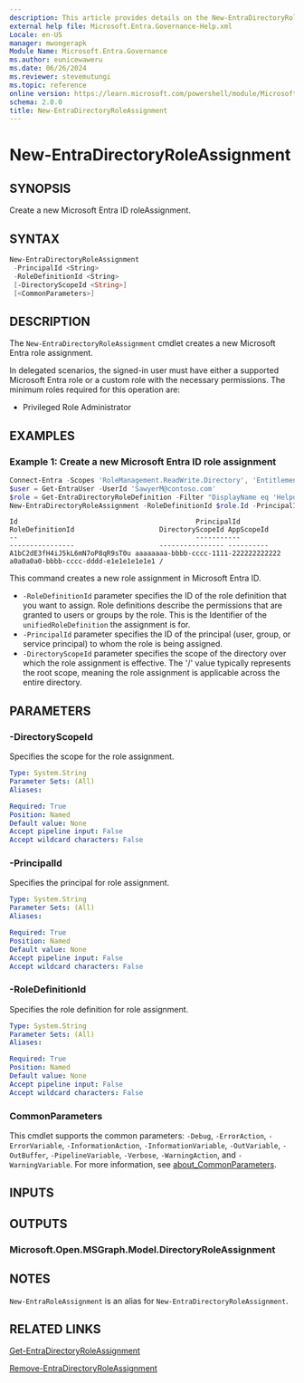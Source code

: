 ```yaml
---
description: This article provides details on the New-EntraDirectoryRoleAssignment command.
external help file: Microsoft.Entra.Governance-Help.xml
Locale: en-US
manager: mwongerapk
Module Name: Microsoft.Entra.Governance
ms.author: eunicewaweru
ms.date: 06/26/2024
ms.reviewer: stevemutungi
ms.topic: reference
online version: https://learn.microsoft.com/powershell/module/Microsoft.Entra.Governance/New-EntraDirectoryRoleAssignment
schema: 2.0.0
title: New-EntraDirectoryRoleAssignment
---
```


# New-EntraDirectoryRoleAssignment

## SYNOPSIS

Create a new Microsoft Entra ID roleAssignment.

## SYNTAX

```powershell
New-EntraDirectoryRoleAssignment
 -PrincipalId <String>
 -RoleDefinitionId <String>
 [-DirectoryScopeId <String>]
 [<CommonParameters>]
```

## DESCRIPTION

The `New-EntraDirectoryRoleAssignment` cmdlet creates a new Microsoft Entra role assignment.

In delegated scenarios, the signed-in user must have either a supported Microsoft Entra role or a custom role with the necessary permissions. The minimum roles required for this operation are:

- Privileged Role Administrator

## EXAMPLES

### Example 1: Create a new Microsoft Entra ID role assignment

```powershell
Connect-Entra -Scopes 'RoleManagement.ReadWrite.Directory', 'EntitlementManagement.ReadWrite.All'
$user = Get-EntraUser -UserId 'SawyerM@contoso.com'
$role = Get-EntraDirectoryRoleDefinition -Filter "DisplayName eq 'Helpdesk Administrator'"
New-EntraDirectoryRoleAssignment -RoleDefinitionId $role.Id -PrincipalId $user.Id -DirectoryScopeId '/'
```

```Output
Id                                            PrincipalId                          RoleDefinitionId                     DirectoryScopeId AppScopeId
--                                            -----------                          ----------------                     ---------------- ----------
A1bC2dE3fH4iJ5kL6mN7oP8qR9sT0u aaaaaaaa-bbbb-cccc-1111-222222222222 a0a0a0a0-bbbb-cccc-dddd-e1e1e1e1e1e1 /
```

This command creates a new role assignment in Microsoft Entra ID.

- `-RoleDefinitionId` parameter specifies the ID of the role definition that you want to assign. Role definitions describe the permissions that are granted to users or groups by the role. This is the Identifier of the `unifiedRoleDefinition` the assignment is for.
- `-PrincipalId` parameter specifies the ID of the principal (user, group, or service principal) to whom the role is being assigned.
- `-DirectoryScopeId` parameter specifies the scope of the directory over which the role assignment is effective. The '/' value typically represents the root scope, meaning the role assignment is applicable across the entire directory.

## PARAMETERS

### -DirectoryScopeId

Specifies the scope for the role assignment.

```yaml
Type: System.String
Parameter Sets: (All)
Aliases:

Required: True
Position: Named
Default value: None
Accept pipeline input: False
Accept wildcard characters: False
```

### -PrincipalId

Specifies the principal for role assignment.

```yaml
Type: System.String
Parameter Sets: (All)
Aliases:

Required: True
Position: Named
Default value: None
Accept pipeline input: False
Accept wildcard characters: False
```

### -RoleDefinitionId

Specifies the role definition for role assignment.

```yaml
Type: System.String
Parameter Sets: (All)
Aliases:

Required: True
Position: Named
Default value: None
Accept pipeline input: False
Accept wildcard characters: False
```

### CommonParameters

This cmdlet supports the common parameters: `-Debug`, `-ErrorAction`, `-ErrorVariable`, `-InformationAction`, `-InformationVariable`, `-OutVariable`, `-OutBuffer`, `-PipelineVariable`, `-Verbose`, `-WarningAction`, and `-WarningVariable`. For more information, see [about_CommonParameters](https://go.microsoft.com/fwlink/?LinkID=113216).

## INPUTS

## OUTPUTS

### Microsoft.Open.MSGraph.Model.DirectoryRoleAssignment

## NOTES

`New-EntraRoleAssignment` is an alias for `New-EntraDirectoryRoleAssignment`.

## RELATED LINKS

[Get-EntraDirectoryRoleAssignment](Get-EntraDirectoryRoleAssignment.md)

[Remove-EntraDirectoryRoleAssignment](Remove-EntraDirectoryRoleAssignment.md)
